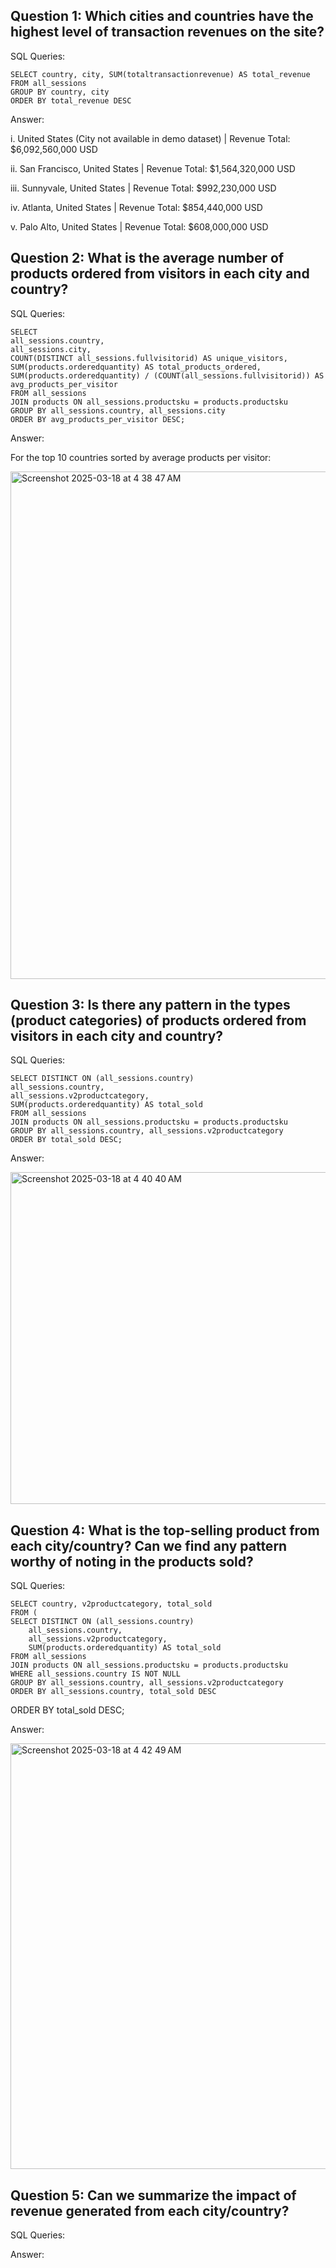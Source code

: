 **Question 1: Which cities and countries have the highest level of transaction revenues on the site?**
----------------------------------------------------------------------------------------------------

SQL Queries:

    SELECT country, city, SUM(totaltransactionrevenue) AS total_revenue
    FROM all_sessions
    GROUP BY country, city
    ORDER BY total_revenue DESC

Answer:

i. United States (City not available in demo dataset) | Revenue Total: $6,092,560,000 USD

ii. San Francisco, United States | Revenue Total: $1,564,320,000 USD

iii. Sunnyvale, United States | Revenue Total: $992,230,000 USD

iv. Atlanta, United States | Revenue Total: $854,440,000 USD

v. Palo Alto, United States | Revenue Total: $608,000,000 USD


**Question 2: What is the average number of products ordered from visitors in each city and country?**
----------------------------------------------------------------------------------------------------

SQL Queries:

    SELECT
    all_sessions.country, 
    all_sessions.city, 
    COUNT(DISTINCT all_sessions.fullvisitorid) AS unique_visitors, 
    SUM(products.orderedquantity) AS total_products_ordered,
    SUM(products.orderedquantity) / (COUNT(all_sessions.fullvisitorid)) AS avg_products_per_visitor
    FROM all_sessions
    JOIN products ON all_sessions.productsku = products.productsku
    GROUP BY all_sessions.country, all_sessions.city
    ORDER BY avg_products_per_visitor DESC;

Answer:

For the top 10 countries sorted by average products per visitor: 

<img width="812" alt="Screenshot 2025-03-18 at 4 38 47 AM" src="https://github.com/user-attachments/assets/0fa706b0-24db-48d1-b294-6a601360ac77" />



**Question 3: Is there any pattern in the types (product categories) of products ordered from visitors in each city and country?**
----------------------------------------------------------------------------------------------------

SQL Queries:

    SELECT DISTINCT ON (all_sessions.country) 
    all_sessions.country, 
    all_sessions.v2productcategory, 
    SUM(products.orderedquantity) AS total_sold
    FROM all_sessions
    JOIN products ON all_sessions.productsku = products.productsku
    GROUP BY all_sessions.country, all_sessions.v2productcategory
    ORDER BY total_sold DESC;

Answer:

<img width="531" alt="Screenshot 2025-03-18 at 4 40 40 AM" src="https://github.com/user-attachments/assets/56966218-83e2-470a-8ca1-227658da3028" />





**Question 4: What is the top-selling product from each city/country? Can we find any pattern worthy of noting in the products sold?**
----------------------------------------------------------------------------------------------------

SQL Queries:

    SELECT country, v2productcategory, total_sold
    FROM (
    SELECT DISTINCT ON (all_sessions.country) 
        all_sessions.country, 
        all_sessions.v2productcategory, 
        SUM(products.orderedquantity) AS total_sold
    FROM all_sessions
    JOIN products ON all_sessions.productsku = products.productsku
    WHERE all_sessions.country IS NOT NULL
    GROUP BY all_sessions.country, all_sessions.v2productcategory
    ORDER BY all_sessions.country, total_sold DESC


ORDER BY total_sold DESC;


Answer:

<img width="681" alt="Screenshot 2025-03-18 at 4 42 49 AM" src="https://github.com/user-attachments/assets/c1458e08-2c3a-4e8c-b4a0-e66b3fef7673" />





**Question 5: Can we summarize the impact of revenue generated from each city/country?**
----------------------------------------------------------------------------------------------------
SQL Queries: 


Answer:





